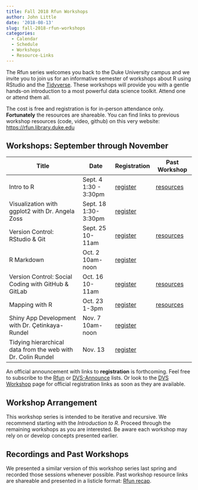 ```yaml
---
title: Fall 2018 Rfun Workshops
author: John Little
date: '2018-08-13'
slug: fall-2018-rfun-workshops
categories:
  - Calendar
  - Schedule
  - Workshops
  - Resource-Links
---
```


The Rfun series welcomes you back to the Duke University campus and we invite you to join us for an informative semester of workshops about R using RStudio and the [Tidyverse](https://www.tidyverse.org/).  These workshops will provide you with a gentle hands-on introduction to a most powerful data science toolkit.  Attend one or attend them all. 

The cost is free and registration is for in-person attendance only.  **Fortunately** the resources are shareable.  You can find links to previous workshop resources (code, video, github) on this very website:  https://rfun.library.duke.edu

## Workshops: September through November

Title | Date| Registration | Past Workshop 
--- | --- | --- | ---
Intro to R | Sept. 4 <br> 1:30 - 3:30pm| [register](https://duke.libcal.com/event/4337268) | [resources](/2018/08/14/introduction-to-r-workshop/) 
Visualization with ggplot2 with Dr. Angela Zoss | Sept. 18<br>1:30-3:30pm | [register](https://duke.libcal.com/event/4337253) |  &nbsp;
Version Control: RStudio & Git | Sept. 25 <br>10-11am | [register](https://duke.libcal.com/event/4335577) | [resources](/git/) 
R Markdown | Oct. 2<br> 10am-noon | [register](https://duke.libcal.com/event/4337315) | &nbsp;
Version Control: Social Coding with GitHub & GitLab | Oct. 16<br>10-11am | [register](https://duke.libcal.com/event/4335586) | [resources](/git/)
Mapping with R | Oct. 23<br>1-3pm | [register](https://duke.libcal.com/event/4337318) | [resources](/map/)
Shiny App Development<br> with Dr. Çetinkaya-Rundel | Nov. 7<br> 10am-noon | [register](https://duke.libcal.com/event/4337320) | &nbsp; 
Tidying hierarchical data from the web with Dr. Colin Rundel | Nov. 13 | [register](https://duke.libcal.com/event/4337307) | &nbsp;


An official announcement with links to **registration** is forthcoming.  Feel free to subscribe to the [Rfun](https://lists.duke.edu/sympa/info/rfun) or [DVS-Announce](https://lists.duke.edu/sympa/info/dvs-announce) lists.  Or look to the [DVS Workshop](https://library.duke.edu/data/news) page for official registration links as soon as they are available.

## Workshop Arrangement

This workshop series is intended to be iterative and recursive.  We recommend starting with the *Introduction to R*.  Proceed through the remaining workshops as you are interested.  Be aware each workshop may rely on or develop concepts presented earlier.  

## Recordings and Past Workshops
We presented a similar version of this workshop series last spring and recorded those sessions whenever possible.  Past workshop resource links are shareable and presented in a listicle format:  [Rfun recap](/2018/05/15/winter-spring-2018-r-workshops-summary-review/).